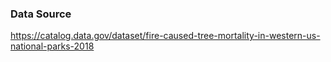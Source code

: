 ### Data Source

https://catalog.data.gov/dataset/fire-caused-tree-mortality-in-western-us-national-parks-2018


